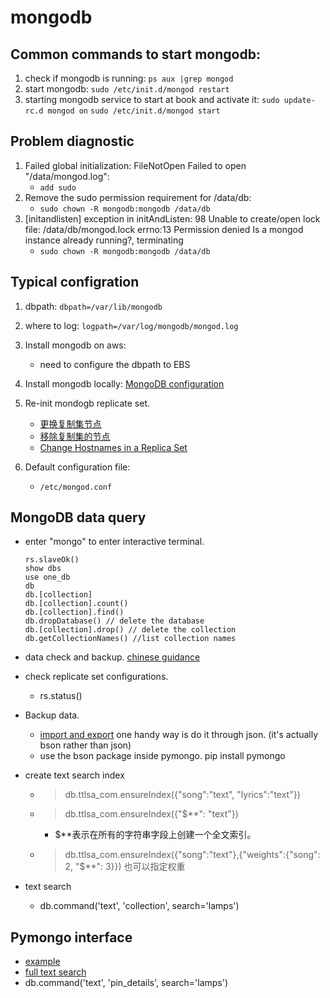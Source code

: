 mongodb
====================

## Common commands to start mongodb:

1. check if mongodb is running: `ps aux |grep mongod`
2. start mongodb: `sudo /etc/init.d/mongod restart`
3. starting mongodb service to start at book and activate it:
	`sudo update-rc.d mongod on`
	`sudo /etc/init.d/mongod start`


## Problem diagnostic

1. Failed global initialization: FileNotOpen Failed to open "/data/mongod.log":  
    - `add sudo`
2. Remove the sudo permission requirement for /data/db: 
    - `sudo chown -R mongodb:mongodb /data/db`
3. [initandlisten] exception in initAndListen: 98 Unable to create/open lock file: /data/db/mongod.lock errno:13 Permission denied Is a mongod instance already running?, terminating 
    - `sudo chown -R mongodb:mongodb /data/db`

## Typical configration

1. dbpath:     `dbpath=/var/lib/mongodb`
2. where to log: `logpath=/var/log/mongodb/mongod.log`
3. Install mongodb on aws:
    - need to configure the dbpath to EBS
4. Install mongodb locally: [MongoDB configuration](https://ruby-china.org/topics/454)
5. Re-init mondogb replicate set. 
    - [更换复制集节点](http://docs.mongoing.com/manual-zh/tutorial/replace-replica-set-member.html)
    - [移除复制集的节点](http://docs.mongoing.com/manual-zh/tutorial/remove-replica-set-member.html)
    - [Change Hostnames in a Replica Set](http://docs.mongodb.org/manual/tutorial/change-hostnames-in-a-replica-set/)

6. Default configuration file: 
    - `/etc/mongod.conf`

## MongoDB data query

- enter "mongo" to enter interactive terminal.

    ```
    rs.slaveOk()
    show dbs
    use one_db
    db
    db.[collection]
    db.[collection].count()
    db.[collection].find()
    db.dropDatabase() // delete the database
    db.[collection].drop() // delete the collection
    db.getCollectionNames() //list collection names
    ```

- data check and backup. [chinese guidance](http://www.jb51.net/article/40285.htm)

- check replicate set configurations. 
    - rs.status()
   
   
- Backup data.
    - [import and export](http://docs.mongodb.org/manual/core/import-export/) one handy way is do it through json. (it's actually bson rather than json)
    - use the bson package inside pymongo. pip install pymongo
    

- create text search index
    - > db.ttlsa_com.ensureIndex({"song":"text", "lyrics":"text"})
    - > db.ttlsa_com.ensureIndex({"$**": "text"})   
        - $**表示在所有的字符串字段上创建一个全文索引。
    - > db.ttlsa_com.ensureIndex({"song":"text"},{"weights":{"song": 2, "$**": 3}}) 也可以指定权重

- text search
    - db.command('text', 'collection', search='lamps')


## Pymongo interface

- [example](https://pypi.python.org/pypi/pymongo/)
- [full text search](https://www.youtube.com/watch?v=Wk6sucAgC8k)
- db.command('text', 'pin_details', search='lamps')
